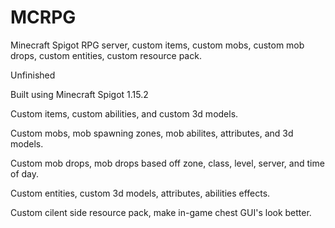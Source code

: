 # MCRPG
Minecraft Spigot RPG server, custom items, custom mobs, custom mob drops, custom entities, custom resource pack.

Unfinished

Built using Minecraft Spigot 1.15.2

Custom items, custom abilities, and custom 3d models.

Custom mobs, mob spawning zones, mob abilites, attributes, and 3d models.

Custom mob drops, mob drops based off zone, class, level, server, and time of day.

Custom entities, custom 3d models, attributes, abilities effects. 

Custom cilent side resource pack, make in-game chest GUI's look better.
